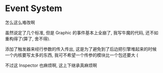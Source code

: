 # Event System 

怎么这么难改啊

虽然说定了几个标准, 但是 Graphic 的事件基本上全崩了, 我写牛魔的代码, 还不如重构得了(算了, 舍不得).

添加了触发器来经行参数的传入传出,  这是为了避免到了后边把引擎堆起来的时候一个内核要写太多的东西, 我可不希望一个传参的模块比一个包还要大 (

不过这 Inspector 也麻烦啊, 这上下继承真麻烦啊